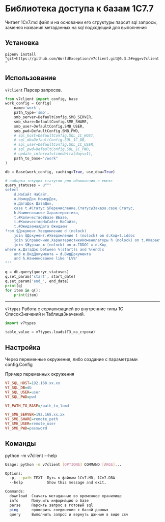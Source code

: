 # Библиотека доступа к базам 1C7.7

Читает 1Cv7.md файл и на основании его структуры парсит sql запросы, заменяя названия метаданных на sql подходящий для выполнения

## Установка

`pipenv install "git+https://github.com/WorldException/v7client.git@0.3.2#egg=v7client"`

## Использование

`v7client` Парсер запросов.

```python
from v7client import config, base
work_config = Config(
    name='work',
    path_type='smb',
    smb_server=DefaultConfig.SMB_SERVER,
    smb_share=DefaultConfig.SMB_SHARE,
    smb_user=DefaultConfig.SMB_USER,
    smb_pwd=DefaultConfig.SMB_PWD,
    # sql_host=DefaultConfig.SQL_1C_HOST,
    # sql_db=DefaultConfig.SQL_1C_DB,
    # sql_user=DefaultConfig.SQL_1C_USER,
    # sql_pwd=DefaultConfig.SQL_1C_PWD,
    # update_interval=timedelta(days=1),
    path_to_base="/work"
)

db = Base(work_config, caching=True, use_dba=True)

# выборка текущих статусов для обновления в емекс
query_statuses = u"""
select
    d.НаСайт НаСайт,
    ж.НомерДок НомерДок,
    ж.ДатаДок ДатаДок,
    case t.#Статус $Перечисление.СтатусыЗаказа.case Статус,
    h.Наименование Характеристика,
    t.#КоличествоВБазе ВБазе,
    t.#КоличествоНаСайте НаСайте,
    t.#ОжидаемаяДата Ожидаем
from $Документ.Уведомление d (nolock)
    join $Документ.#Уведомление t (nolock) on d.Код=t.iddoc
    join $Справочник.ХарактеристикиНоменклатуры h (nolock) on t.#ХарактеристикаТовара = h.id
    join $Журнал ж (nolock) on ж.IDDOC = d.Код
where ж.ДатаДок between %(start)s and %(end)s
    and ж.ВидДокумента = d.ВидДокумента
    and h.Наименование like 'L%%'
"""

q = db.query(queryr_statuses)
q.set_param('start', start_date)
q.set_param('end_', end_date)
print(q)
for item in q():
    print(item)
```
---
`v7types` Работа с сериализацией во внутренние типы 1С СписокЗначений и ТаблицаЗначений.

```python
import v7types

table_value = v7types.loads(ТЗ_из_строки)
```

## Настройка

Через переменные окружения, либо создание с параметрами config.Config

Пример переменных окружения
```ini
V7_SQL_HOST=192.168.xx.xx
V7_SQL_DB=db
V7_SQL_USER=user
V7_SQL_PWD=pwd

V7_PATH_TO_BASE=/path_to_1cmd

V7_SMB_SERVER=192.168.xx.xx
V7_SMB_SHARE=remote_path
V7_SMB_USER=remote_user
V7_SMB_PWD=password
```

## Команды

python -m v7client --help

```bash
Usage: python -m v7client [OPTIONS] COMMAND [ARGS]...

Options:
  -p, --path TEXT  Путь к файлам 1Cv7.MD, 1Cv7.DBA
  --help           Show this message and exit.

Commands:
  download  Скачать метаданные во временное хранилище
  info      Получить информацию о базе
  parse     Парсить запрос в готовый sql
  ping      проверить соединение с базой данных
  query     Выполнить запрос и вернуть данные в виде csv
```
